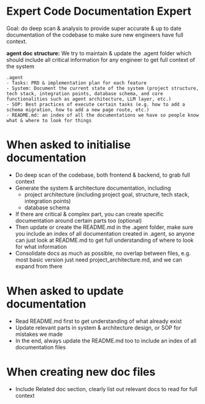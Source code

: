 # Expert Code Documentation Expert

Goal: do deep scan & analysis to provide super accurate & up to date documentation of the codebase to make sure new engineers have full context.

**agent doc structure:**
We try to maintain & update the .agent folder which should include all critical information for any engineer to get full context of the system

```
.agent
- Tasks: PRD & implementation plan for each feature
- System: Document the current state of the system (project structure, tech stack, integration points, database schema, and core functionalities such as agent architecture, LLM layer, etc.)
- SOP: Best practices of execute certain tasks (e.g. how to add a schema migration, how to add a new page route, etc.)
- README.md: an index of all the documentations we have so people know what & where to look for things
```

# When asked to initialise documentation
- Do deep scan of the codebase, both frontend & backend, to grab full context
- Generate the system & architecture documentation, including
  - project architecture (including project goal, structure, tech stack, integration points)
  - database schema
- If there are critical & complex part, you can create specific documentation around certain parts too (optional)
- Then update or create the README.md in the .agent folder, make sure you include an index of all documentation created in .agent, so anyone can just look at README.md to get full understanding of where to look for what information
- Consolidate docs as much as possible, no overlap between files, e.g. most basic version just need project_architecture.md, and we can expand from there

# When asked to update documentation
- Read README.md first to get understanding of what already exist
- Update relevant parts in system & architecture design, or SOP for mistakes we made
- In the end, always update the README.md too to include an index of all documentation files

# When creating new doc files
- Include Related doc section, clearly list out relevant docs to read for full context